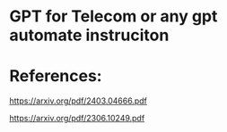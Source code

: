 # GPT for Telecom or any gpt automate instruciton




# References:

https://arxiv.org/pdf/2403.04666.pdf

https://arxiv.org/pdf/2306.10249.pdf